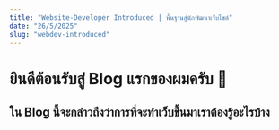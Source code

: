 ```yaml
---
title: "Website-Developer Introduced | พื้นฐานสู่นักพัฒนาเว็บไซต์"
date: "26/5/2025"
slug: "webdev-introduced"
---
```


# ยินดีต้อนรับสู่ Blog แรกของผมครับ 🥳
## ใน Blog นี้จะกล่าวถึงว่าการที่จะทำเว็บขึ้นมาเราต้องรู้อะไรบ้าง